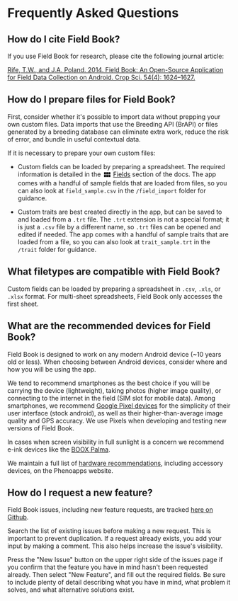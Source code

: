 Frequently Asked Questions
==========================

How do I cite Field Book?
-------------------------

If you use Field Book for research, please cite the following journal article:

[Rife, T.W., and J.A. Poland. 2014. Field Book: An Open-Source Application for Field Data Collection on Android. Crop Sci. 54(4): 1624–1627.](http://dx.doi.org/10.2135/cropsci2013.08.0579)

How do I prepare files for Field Book?
--------------------------------------

First, consider whether it's possible to import data without prepping your own custom files.
Data imports that use the Breeding API (BrAPI) or files generated by a breeding database can eliminate extra work, reduce the risk of error, and bundle in useful contextual data.

If it is necessary to prepare your own custom files:

- Custom fields can be loaded by preparing a spreadsheet.
The required information is detailed in the <a href="fields.md"><img style="vertical-align: middle;" src="_static/icons/home/view-module.png" width="20px"></a> [Fields](fields.md) section of the docs.
The app comes with a handful of sample fields that are loaded from files, so you can also look at `field_sample.csv` in the `/field_import` folder for guidance.

- Custom traits are best created directly in the app, but can be saved to and loaded from a `.trt` file.
The `.trt` extension is not a special format; it is just a `.csv` file by a different name, so `.trt` files can be opened and edited if needed.
The app comes with a handful of sample traits that are loaded from a file, so you can also look at `trait_sample.trt` in the `/trait` folder for guidance.

What filetypes are compatible with Field Book?
----------------------------------------------

Custom fields can be loaded by preparing a spreadsheet in `.csv`, `.xls`, or `.xlsx` format.
For multi-sheet spreadsheets, Field Book only accesses the first sheet. 

What are the recommended devices for Field Book?
------------------------------------------------

Field Book is designed to work on any modern Android device (~10 years old or less).
When choosing between Android devices, consider where and how you will be using the app.

We tend to recommend smartphones as the best choice if you will be carrying the device (lightweight), taking photos (higher image quality), or connecting to the internet in the field (SIM slot for mobile data).
Among smartphones, we recommend [Google Pixel devices](https://store.google.com/category/phones) for the simplicity of their user interface (stock android), as well as their higher-than-average image quality and GPS accuracy.
We use Pixels when developing and testing new versions of Field Book.

In cases when screen visibility in full sunlight is a concern we recommend e-ink devices like the [BOOX Palma](https://shop.boox.com/products/palma).

We maintain a full list of [hardware recommendations](https://www.phenoapps.org/hardware/), including accessory devices, on the Phenoapps website.

How do I request a new feature?
-------------------------------

Field Book issues, including new feature requests, are tracked [here on Github](https://github.com/PhenoApps/Field-Book/issues).

Search the list of existing issues before making a new request.
This is important to prevent duplication.
If a request already exists, you add your input by making a comment.
This also helps increase the issue's visibility.

Press the "New Issue" button on the upper right side of the issues page if you confirm that the feature you have in mind hasn't been requested already.
Then select "New Feature", and fill out the required fields.
Be sure to include plenty of detail describing what you have in mind, what problem it solves, and what alternative solutions exist.